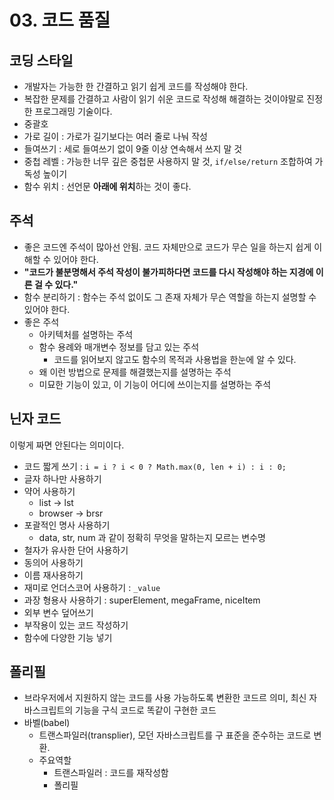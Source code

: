 # 03. 코드 품질

## 코딩 스타일
- 개발자는 가능한 한 간결하고 읽기 쉽게 코드를 작성해야 한다.
- 복잡한 문제를 간결하고 사람이 읽기 쉬운 코드로 작성해 해결하는 것이야말로 진정한 프로그래밍 기술이다. 
- 중괄호
- 가로 길이 : 가로가 길기보다는 여러 줄로 나눠 작성
- 들여쓰기 : 세로 들여쓰기 없이 9줄 이상 연속해서 쓰지 말 것 
- 중첩 레벨 : 가능한 너무 깊은 중첩문 사용하지 말 것, `if/else/return` 조합하여 가독성 높이기 
- 함수 위치 : 선언문 **아래에 위치**하는 것이 좋다. 

## 주석 
- 좋은 코드엔 주석이 많아선 안됨. 코드 자체만으로 코드가 무슨 일을 하는지 쉽게 이해할 수 있어야 한다.
- **"코드가 불분명해서 주석 작성이 불가피하다면 코드를 다시 작성해야 하는 지경에 이른 걸 수 있다."**
- 함수 분리하기 : 함수는 주석 없이도 그 존재 자체가 무슨 역할을 하는지 설명할 수 있어야 한다. 
- 좋은 주석
  - 아키텍처를 설명하는 주석
  - 함수 용례와 매개변수 정보를 담고 있는 주석
    -  코드를 읽어보지 않고도 함수의 목적과 사용법을 한눈에 알 수 있다.
  - 왜 이런 방법으로 문제를 해결했는지를 설명하는 주석
  - 미묘한 기능이 있고, 이 기능이 어디에 쓰이는지를 설명하는 주석

## 닌자 코드
이렇게 짜면 안된다는 의미이다.
- 코드 짧게 쓰기 : `i = i ? i < 0 ? Math.max(0, len + i) : i : 0;`
- 글자 하나만 사용하기 
- 약어 사용하기 
  - list -> lst
  - browser -> brsr
- 포괄적인 명사 사용하기 
  - data, str, num 과 같이 정확히 무엇을 말하는지 모르는 변수명 
- 철자가 유사한 단어 사용하기 
- 동의어 사용하기 
- 이름 재사용하기 
- 재미로 언더스코어 사용하기 : `_value`
- 과장 형용사 사용하기 : superElement, megaFrame, niceItem
- 외부 변수 덮어쓰기 
- 부작용이 있는 코드 작성하기 
- 함수에 다양한 기능 넣기

## 폴리필
- 브라우저에서 지원하지 않는 코드를 사용 가능하도록 변환한 코드르 의미, 최신 자바스크립트의 기능을 구식 코드로 똑같이 구현한 코드
- 바벨(babel)
  - 트랜스파일러(transplier), 모던 자바스크립트를 구 표준을 준수하는 코드로 변환.
  - 주요역할
    - 트랜스파일러 : 코드를 재작성함
    - 폴리필
